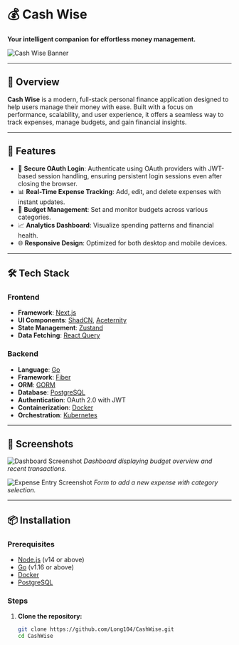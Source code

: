 # 💰 Cash Wise

**Your intelligent companion for effortless money management.**

![Cash Wise Banner](https://your-image-url.com/banner.png) <!-- Replace with your actual banner image URL -->

---

## 🚀 Overview

**Cash Wise** is a modern, full-stack personal finance application designed to help users manage their money with ease. Built with a focus on performance, scalability, and user experience, it offers a seamless way to track expenses, manage budgets, and gain financial insights.

---

## 🧠 Features

- 🔐 **Secure OAuth Login**: Authenticate using OAuth providers with JWT-based session handling, ensuring persistent login sessions even after closing the browser.
- 📊 **Real-Time Expense Tracking**: Add, edit, and delete expenses with instant updates.
- 📁 **Budget Management**: Set and monitor budgets across various categories.
- 📈 **Analytics Dashboard**: Visualize spending patterns and financial health.
- 🌐 **Responsive Design**: Optimized for both desktop and mobile devices.

---

## 🛠️ Tech Stack

### Frontend

- **Framework**: [Next.js](https://nextjs.org/)
- **UI Components**: [ShadCN](https://shadcn.dev/), [Aceternity](https://aceternity.dev/)
- **State Management**: [Zustand](https://zustand-demo.pmnd.rs/)
- **Data Fetching**: [React Query](https://tanstack.com/query/latest)

### Backend

- **Language**: [Go](https://golang.org/)
- **Framework**: [Fiber](https://gofiber.io/)
- **ORM**: [GORM](https://gorm.io/)
- **Database**: [PostgreSQL](https://www.postgresql.org/)
- **Authentication**: OAuth 2.0 with JWT
- **Containerization**: [Docker](https://www.docker.com/)
- **Orchestration**: [Kubernetes](https://kubernetes.io/)

---

## 📸 Screenshots

![Dashboard Screenshot](https://your-image-url.com/dashboard.png) <!-- Replace with your actual screenshot URL -->
*Dashboard displaying budget overview and recent transactions.*

![Expense Entry Screenshot](https://your-image-url.com/expense-entry.png) <!-- Replace with your actual screenshot URL -->
*Form to add a new expense with category selection.*

---

## 📦 Installation

### Prerequisites

- [Node.js](https://nodejs.org/) (v14 or above)
- [Go](https://golang.org/) (v1.16 or above)
- [Docker](https://www.docker.com/)
- [PostgreSQL](https://www.postgresql.org/)

### Steps

1. **Clone the repository:**

   ```bash
   git clone https://github.com/Long104/CashWise.git
   cd CashWise
